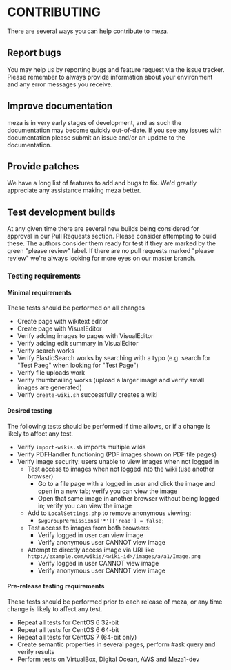 CONTRIBUTING
============

There are several ways you can help contribute to meza.

## Report bugs

You may help us by reporting bugs and feature request via the issue tracker. Please remember to always provide information about your environment and any error messages you receive.

## Improve documentation

meza is in very early stages of development, and as such the documentation may become quickly out-of-date. If you see any issues with documentation please submit an issue and/or an update to the documentation.

## Provide patches

We have a long list of features to add and bugs to fix. We'd greatly appreciate any assistance making meza better.

## Test development builds

At any given time there are several new builds being considered for approval in our Pull Requests section. Please consider attempting to build these. The authors consider them ready for test if they are marked by the green "please review" label. If there are no pull requests marked "please review" we're always looking for more eyes on our master branch.

### Testing requirements

#### Minimal requirements

These tests should be performed on all changes

* Create page with wikitext editor
* Create page with VisualEditor
* Verify adding images to pages with VisualEditor
* Verify adding edit summary in VisualEditor
* Verify search works
* Verify ElasticSearch works by searching with a typo (e.g. search for "Test Paeg" when looking for "Test Page")
* Verify file uploads work
* Verify thumbnailing works (upload a larger image and verify small images are generated)
* Verify `create-wiki.sh` successfully creates a wiki

#### Desired testing

The following tests should be performed if time allows, or if a change is likely to affect any test.

* Verify `import-wikis.sh` imports multiple wikis
* Verify PDFHandler functioning (PDF images shown on PDF file pages)
* Verify image security: users unable to view images when not logged in
  * Test access to images when not logged into the wiki (use another browser)
    * Go to a file page with a logged in user and click the image and open in a new tab; verify you can view the image
    * Open that same image in another browser without being logged in; verify you can view the image
  * Add to `LocalSettings.php` to remove anonymous viewing:
    * `$wgGroupPermissions['*']['read'] = false;`
  * Test access to images from both browsers:
    * Verify logged in user can view image
    * Verify anonymous user CANNOT view image
  * Attempt to directly access image via URI like `http://example.com/wikis/<wiki-id>/images/a/a1/Image.png`
    * Verify logged in user CANNOT view image
    * Verify anonymous user CANNOT view image

#### Pre-release testing requirements

These tests should be performed prior to each release of meza, or any time  change is likely to affect any test.

* Repeat all tests for CentOS 6 32-bit
* Repeat all tests for CentOS 6 64-bit
* Repeat all tests for CentOS 7 (64-bit only)
* Create semantic properties in several pages, perform #ask query and verify results
* Perform tests on VirtualBox, Digital Ocean, AWS and Meza1-dev
